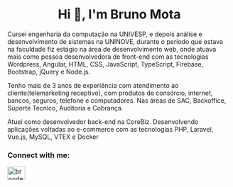 <h1 align="center">Hi 👋, I'm Bruno Mota</h1>
<p>Cursei engenharia da computação na UNIVESP, e depois análise e desenvolvimento de sistemas na UNINOVE, durante o período que estava na faculdade fiz estágio na área de desenvolvimento web, onde atuava mais como pessoa desenvolvedora de front-end com as tecnologias Wordpress, Angular, HTML, CSS, JavaScript, TypeScript, Firebase, Bootstrap, jQuery e Node.js.

Tenho mais de 3 anos de experiência com atendimento ao cliente(telemarketing receptivo), com produtos de consórcio, internet, bancos, seguros, telefone e computadores. Nas áreas de SAC, Backoffice, Suporte Técnico, Auditoria e Cobrança.

Atuei como desenvolvedor back-end na CoreBiz. Desenvolvendo aplicações voltadas ao e-commerce com as tecnologias PHP, Laravel, Vue.js, MySQL, VTEX e Docker<p>
<h3 align="left">Connect with me:</h3>
<p align="left">
<a href="https://linkedin.com/in/brnodev" target="blank"><img align="center" src="https://raw.githubusercontent.com/rahuldkjain/github-profile-readme-generator/master/src/images/icons/Social/linked-in-alt.svg" alt="brnodev" height="30" width="40" /></a>
</p>
